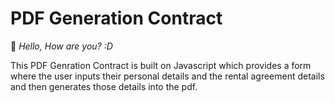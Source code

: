 # PDF Generation Contract
:wave: *Hello, How are you? :D <br>*

This PDF Genration Contract is built on Javascript which provides a form where the user inputs their personal details and the rental agreement details and then generates those details into the pdf.

<script src="myscript.js"></script>
